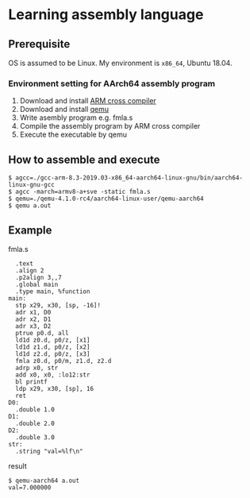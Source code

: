 Learning assembly language
===

## Prerequisite

OS is assumed to be Linux. My environment is `x86_64`, Ubuntu 18.04.

### Environment setting for AArch64 assembly program

1. Download and install [ARM cross compiler](https://developer.arm.com/tools-and-software/open-source-software/developer-tools/gnu-toolchain/gnu-a/downloads)
2. Download and install [qemu](https://www.qemu.org/download/)
3. Write asembly program e.g. fmla.s
4. Compile the assembly program by ARM cross compiler
5. Execute the executable by qemu


## How to assemble and execute

```
$ agcc=./gcc-arm-8.3-2019.03-x86_64-aarch64-linux-gnu/bin/aarch64-linux-gnu-gcc
$ agcc -march=armv8-a+sve -static fmla.s
$ qemu=./qemu-4.1.0-rc4/aarch64-linux-user/qemu-aarch64
$ qemu a.out
```

## Example

fmla.s

```
  .text
  .align 2
  .p2align 3,,7
  .global main
  .type main, %function
main:
  stp x29, x30, [sp, -16]!
  adr x1, D0
  adr x2, D1
  adr x3, D2
  ptrue p0.d, all
  ld1d z0.d, p0/z, [x1]
  ld1d z1.d, p0/z, [x2]
  ld1d z2.d, p0/z, [x3]
  fmla z0.d, p0/m, z1.d, z2.d
  adrp x0, str
  add x0, x0, :lo12:str
  bl printf
  ldp x29, x30, [sp], 16
  ret
D0:
  .double 1.0
D1:
  .double 2.0
D2:
  .double 3.0
str:
  .string "val=%lf\n"
```

result

```
$ qemu-aarch64 a.out
val=7.000000
```

